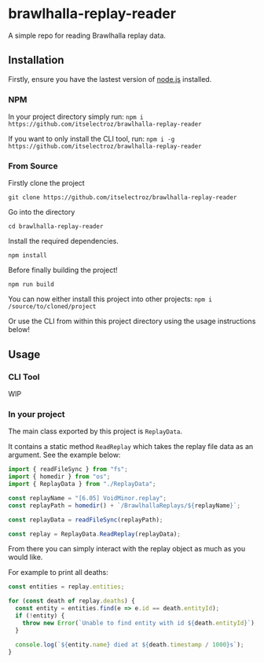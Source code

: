# brawlhalla-replay-reader
A simple repo for reading Brawlhalla replay data.

## Installation

Firstly, ensure you have the lastest version of [node.js](https://nodejs.org/en/) installed.

### NPM

In your project directory simply run:
`npm i https://github.com/itselectroz/brawlhalla-replay-reader`

If you want to only install the CLI tool, run:
`npm i -g https://github.com/itselectroz/brawlhalla-replay-reader`

### From Source

Firstly clone the project

`git clone https://github.com/itselectroz/brawlhalla-replay-reader`

Go into the directory

`cd brawlhalla-replay-reader`

Install the required dependencies.

`npm install`

Before finally building the project!

`npm run build`

You can now either install this project into other projects:
`npm i /source/to/cloned/project`

Or use the CLI from within this project directory using the usage instructions below!

## Usage

### CLI Tool

WIP

### In your project

The main class exported by this project is `ReplayData`.

It contains a static method `ReadReplay` which takes the replay file data as an argument.
See the example below:

```typescript
import { readFileSync } from "fs";
import { homedir } from "os";
import { ReplayData } from "./ReplayData";

const replayName = "[6.05] VoidMinor.replay";
const replayPath = homedir() + `/BrawlhallaReplays/${replayName}`;

const replayData = readFileSync(replayPath);

const replay = ReplayData.ReadReplay(replayData);
```

From there you can simply interact with the replay object as much as you would like.

For example to print all deaths:

```typescript
const entities = replay.entities;

for (const death of replay.deaths) {
  const entity = entities.find(e => e.id == death.entityId);
  if (!entity) {
    throw new Error(`Unable to find entity with id ${death.entityId}`);
  }

  console.log(`${entity.name} died at ${death.timestamp / 1000}s`);
}
```
